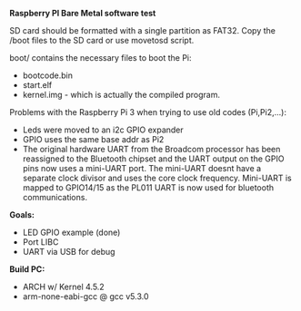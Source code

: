 <b>Raspberry PI Bare Metal software test</b>

SD card should be formatted with a single partition as FAT32.
Copy the /boot files to the SD card or use movetosd script. 

boot/ contains the necessary files to boot the Pi:
- bootcode.bin
- start.elf
- kernel.img - which is actually the compiled program.

Problems with the Raspberry Pi 3 when trying to use old codes (Pi,Pi2,...):
- Leds were moved to an i2c GPIO expander
- GPIO uses the same base addr as Pi2
- The original hardware UART from the Broadcom processor has been reassigned to the Bluetooth chipset and the UART output on the GPIO pins now uses a mini-UART port.
The mini-UART doesnt have a separate clock divisor and uses the core clock frequency.
Mini-UART is mapped to GPIO14/15 as the PL011 UART is now used for bluetooth communications.

<b>Goals:</b>
- LED GPIO example (done)
- Port LIBC
- UART via USB for debug

<b>Build PC:</b>
- ARCH w/ Kernel 4.5.2
- arm-none-eabi-gcc @ gcc v5.3.0
